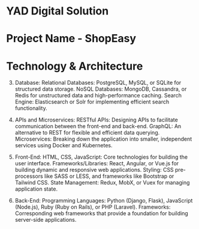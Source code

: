 # YAD Digital Solution

# Project Name - ShopEasy

# Technology & Architecture

3. Database:
Relational Databases: PostgreSQL, MySQL, or SQLite for structured data storage.
NoSQL Databases: MongoDB, Cassandra, or Redis for unstructured data and high-performance caching.
Search Engine: Elasticsearch or Solr for implementing efficient search functionality.
4. APIs and Microservices:
RESTful APIs: Designing APIs to facilitate communication between the front-end and back-end.
GraphQL: An alternative to REST for flexible and efficient data querying.
Microservices: Breaking down the application into smaller, independent services using Docker and Kubernetes.

1. Front-End:
HTML, CSS, JavaScript: Core technologies for building the user interface.
Frameworks/Libraries: React, Angular, or Vue.js for building dynamic and responsive web applications.
Styling: CSS pre-processors like SASS or LESS, and frameworks like Bootstrap or Tailwind CSS.
State Management: Redux, MobX, or Vuex for managing application state.
2. Back-End:
Programming Languages: Python (Django, Flask), JavaScript (Node.js), Ruby (Ruby on Rails), or PHP (Laravel).
Frameworks: Corresponding web frameworks that provide a foundation for building server-side applications.
